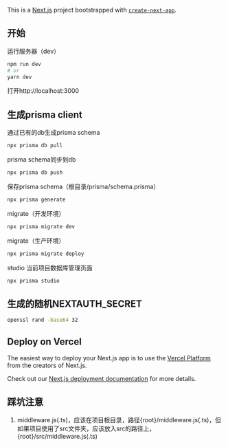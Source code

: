 This is a [Next.js](https://nextjs.org/) project bootstrapped with [`create-next-app`](https://github.com/vercel/next.js/tree/canary/packages/create-next-app).

## 开始

运行服务器（dev）

```bash
npm run dev
# or
yarn dev
```

打开http://localhost:3000

## 生成prisma client

通过已有的db生成prisma schema

```bash
npx prisma db pull
```

prisma schema同步到db

```bash
npx prisma db push
```

保存prisma schema（根目录/prisma/schema.prisma）

```bash
npx prisma generate
```

migrate（开发环境）

```bash
npx prisma migrate dev
```

migrate（生产环境）

```bash
npx prisma migrate deploy
```

studio 当前项目数据库管理页面

```bash
npx prisma studio
```

## 生成的随机NEXTAUTH_SECRET
```bash
openssl rand -base64 32
```

## Deploy on Vercel

The easiest way to deploy your Next.js app is to use the [Vercel Platform](https://vercel.com/new?utm_medium=default-template&filter=next.js&utm_source=create-next-app&utm_campaign=create-next-app-readme) from the creators of Next.js.

Check out our [Next.js deployment documentation](https://nextjs.org/docs/deployment) for more details.

## 踩坑注意

1.  middleware.js(.ts)，应该在项目根目录，路径{root}/middleware.js(.ts)，但如果项目使用了src文件夹，应该放入src的路径上，{root}/src/middleware.js(.ts)
